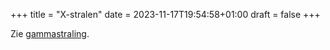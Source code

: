 +++
title = "X-stralen"
date = 2023-11-17T19:54:58+01:00
draft = false
+++

Zie [gammastraling](/encyclopedie/gammastraling).
